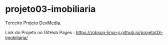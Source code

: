 # projeto03-imobiliaria
Terceiro Projeto [DevMedia](https://www.devmedia.com.br/).

Link do Projeto no GitHub Pages : https://robson-lima-jr.github.io/projeto03-imobiliaria/
